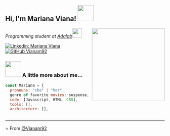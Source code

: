 <h2> Hi, I'm Mariana Viana! <img src="https://media.giphy.com/media/mGcNjsfWAjY5AEZNw6/giphy.gif" width="50"></h2>
<img align='right' src="https://media.giphy.com/media/ieyl9zmCjO4b4t6qoY/giphy.gif" width="230">
<p><em>Programming student at <a href="http://www.unb.br">Adalab</a><img src="https://media.giphy.com/media/fYSnHlufseco8Fh93Z/giphy.gif" width="30"></br><a href="#"></a>
<!--<img src="https://media.giphy.com/media/WUlplcMpOCEmTGBtBW/giphy.gif" width="30"> -->
</em></p>

<!--[![Twitter: Vianam92](https://img.shields.io/twitter/follow/ThaiiBraga?style=social)](https://twitter.com/ThaiiBraga)-->
[![Linkedin: Mariana Viana](https://img.shields.io/badge/-mariana-blue?style=flat-square&logo=Linkedin&logoColor=white&link=https://www.linkedin.com/in/mariana-viana-rodriguez/)](https://www.linkedin.com/in/mariana-viana-rodriguez-19871a195/)
[![GitHub Vianam92](https://img.shields.io/github/followers/Vianam92?label=follow&style=social)](https://github.com/Vianam92)


### <img src="https://media.giphy.com/media/VgCDAzcKvsR6OM0uWg/giphy.gif" width="50"> A little more about me...  

```javascript
const Mariana = {
  pronouns: "she" | "her",
  genre of favorite movies: suspense,
  code: [Javascript, HTML, CSS],
  tools: [],
  architecture: [],
 
```

<!--<img src="https://media.giphy.com/media/LnQjpWaON8nhr21vNW/giphy.gif" width="60"> <em><b>   </b>   <b>    </b> :)</em>-->

---

⭐️ From [@Vianam92](https://github.com/Vianam92)
